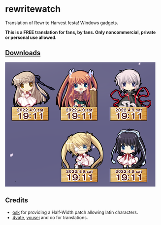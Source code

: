 # rewritewatch
Translation of Rewrite Harvest festa! Windows gadgets.

**This is a FREE translation for fans, by fans. Only noncommercial, private or personal use allowed.**

## [Downloads](https://github.com/4vate/rewritewatch/releases)

![Screenshot](./screenshot.png)

## Credits
- [osk](https://osk.sh) for providing a Half-Width patch allowing latin characters.
- [4vate](https://github.com/4vate), [yousei](https://yousei.bandcamp.com) and oo for translations.

